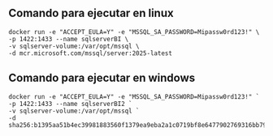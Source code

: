 ## Comando para ejecutar en linux
```docker
docker run -e "ACCEPT_EULA=Y" -e "MSSQL_SA_PASSWORD=Mipassw0rd123!" \
-p 1422:1433 --name sqlserverBI \
-v sqlserver-volume:/var/opt/mssql \
-d mcr.microsoft.com/mssql/server:2025-latest

```

## Comando para ejecutar en windows
```docker
docker run -e "ACCEPT_EULA=Y" -e "MSSQL_SA_PASSWORD=Mipassw0rd123!" `
-p 1422:1433 --name sqlserverBI2 `
-v sqlserver-volume:/var/opt/mssql `
-d sha256:b1395aa51b4ec39981883560f1379ea9eba2a1c0719bf8e6477902769316bb79
```

